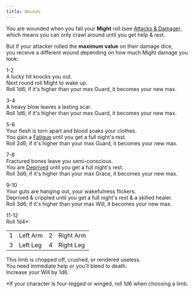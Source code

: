 ```yaml
---
title: Wounds
---
```


You are wounded when you fail your **Might** roll (see
[Attacks & Damage](/rules/fighting/attacks-and-damage/)),  
which means you can only crawl around until you get help & rest.

But if your attacker rolled the **maximum value** on their damage dice,  
you receive a different wound depending on how much Might damage you took:

1-2  
A lucky hit knocks you out.  
Next round roll Might to wake up.  
Roll 1d6; if it's higher than your max Guard, it becomes your new max.

3-4  
A heavy blow leaves a lasting scar.  
Roll 1d6; if it's higher than your max Guard, it becomes your new max.

5-6  
Your flesh is torn apart and blood soaks your clothes.  
You gain a [Fatigue](/rules/fatigue) until you get a full night's rest.  
Roll 2d6; if it's higher than your max Guard, it becomes your new max.

7-8  
Fractured bones leave you semi-conscious.  
You are [Deprived](/rules/deprivation) until you get a full night's rest.  
Roll 3d6; if it's higher than your max Grace, it becomes your new max.

9-10  
Your guts are hanging out, your wakefulness flickers.  
Deprived & crippled until you get a full night's rest & a skilled healer.  
Roll 3d6; if it's higher than your max Will, it becomes your new max.

11-12  
Roll 1d4\*:

|     |          |     |           |
| --- | -------- | --- | --------- |
| 1   | Left Arm | 2   | Right Arm |
| 3   | Left Leg | 4   | Right Leg |

This limb is chopped off, crushed, or rendered useless.  
You need immediate help or you'll bleed to death.  
Increase your Will by 1d6.

\*If your character is four-legged or winged, roll 1d6 when choosing a limb.
